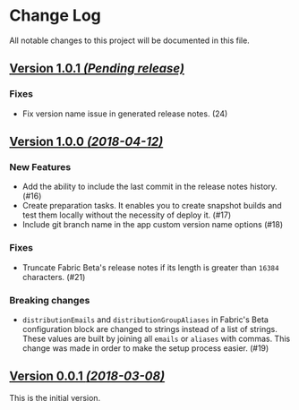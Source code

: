 Change Log
==========
All notable changes to this project will be documented in this file.

[Version 1.0.1 _(Pending release)_]()
---

### Fixes
- Fix version name issue in generated release notes. (24)

[Version 1.0.0 _(2018-04-12)_](https://github.com/xmartlabs/android-snapshot-publisher/releases/tag/v1.0.0)
---

### New Features
- Add the ability to include the last commit in the release notes history. (#16)
- Create preparation tasks.
It enables you to create snapshot builds and test them locally without the necessity of deploy it. (#17)
- Include git branch name in the app custom version name options (#18)

### Fixes
- Truncate Fabric Beta's release notes if its length is greater than `16384` characters. (#21)

### Breaking changes
- `distributionEmails` and `distributionGroupAliases` in Fabric's Beta configuration block are changed to strings instead of a list of strings.
These values are built by joining all `emails` or `aliases` with commas.
This change was made in order to make the setup process easier. (#19)

[Version 0.0.1 _(2018-03-08)_](https://github.com/xmartlabs/android-snapshot-publisher/releases/tag/v0.0.1)
---

This is the initial version.
